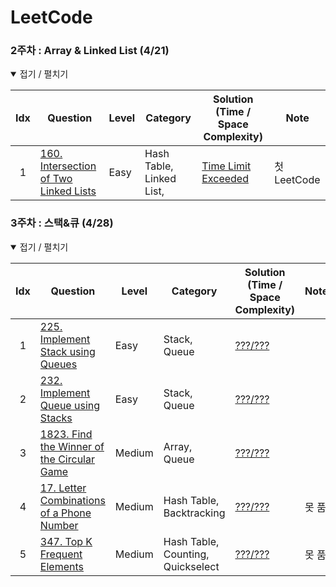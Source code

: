 # LeetCode
<!-- | idx    | [문제 이름](문제링크)                | 난이도  | 주제                                           | [시간복잡도/공간복잡도](풀이링크)| 노트| -->  
### 2주차 : Array & Linked List (4/21)
<details open> <summary> 접기 / 펼치기 </summary>

| Idx  | Question                                                                                                             | Level  | Category                                                                   | Solution (Time / Space Complexity)   | Note |
| :--: | ---------------------------------------------------------------------------------------------------------------------------------------------------------------------- | ------ | -------------------------------------------------------------------------- | -------------------------------------------------------------------------------------------------------------------------------------------------------------------------- | ---- |
| 1    | [160. Intersection of Two Linked Lists](https://leetcode.com/problems/intersection-of-two-linked-lists/)                | Easy   | Hash Table, Linked List,                                           | [Time Limit Exceeded](https://github.com/nyungsu/Algorithm_with_Python/blob/main/LeetCode/solutions/160.Intersection%20of%20Two%20Linked%20Lists.py)| 첫 LeetCode|


</details>

### 3주차 : 스택&큐 (4/28)
<details open> <summary> 접기 / 펼치기 </summary>

| Idx  | Question                                                                                                             | Level  | Category                                                                   | Solution (Time / Space Complexity)   | Note |
| :--: | ---------------------------------------------------------------------------------------------------------------------------------------------------------------------- | ------ | -------------------------------------------------------------------------- | -------------------------------------------------------------------------------------------------------------------------------------------------------------------------- | ---- |
| 1    | [225. Implement Stack using Queues](https://leetcode.com/problems/implement-stack-using-queues/)                | Easy  | Stack, Queue                                           | [???/???](https://github.com/nyungsu/Algorithm_with_Python/blob/main/LeetCode/solutions/225.%20Implement%20Stack%20using%20Queues.py)| |
| 2    | [232. Implement Queue using Stacks](https://leetcode.com/problems/implement-queue-using-stacks/)                | Easy  | Stack, Queue                                           | [???/???](https://github.com/nyungsu/Algorithm_with_Python/blob/main/LeetCode/solutions/232.%20Implement%20Queue%20using%20Stacks.py)| |
| 3    | [1823. Find the Winner of the Circular Game](https://leetcode.com/problems/find-the-winner-of-the-circular-game)| Medium  | Array, Queue                                           | [???/???](https://github.com/nyungsu/Algorithm_with_Python/blob/main/LeetCode/solutions/1823.%C2%A0Find%20the%20Winner%20of%20the%20Circular%20Game.py)| |
| 4    | [17. Letter Combinations of a Phone Number](https://leetcode.com/problems/letter-combinations-of-a-phone-number/)| Medium  | Hash Table, Backtracking                                          | [???/???](https://leetcode.com/problems/letter-combinations-of-a-phone-number/)|못 품 |
| 5    | [347. Top K Frequent Elements](https://leetcode.com/problems/top-k-frequent-elements/)| Medium  | Hash Table, Counting, Quickselect                                         | [???/???](https://github.com/nyungsu/Algorithm_with_Python/blob/main/LeetCode/solutions/347.%20Top%20K%20Frequent%20Elements.py)|못 품 |
</details>

<br />
<br />
